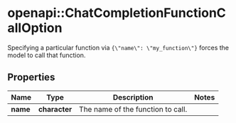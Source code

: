 # openapi::ChatCompletionFunctionCallOption

Specifying a particular function via `{\"name\": \"my_function\"}` forces the model to call that function. 

## Properties
Name | Type | Description | Notes
------------ | ------------- | ------------- | -------------
**name** | **character** | The name of the function to call. | 


